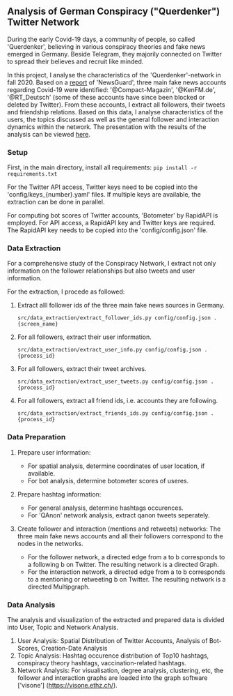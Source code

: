 ## Analysis of German Conspiracy ("Querdenker") Twitter Network
During the early Covid-19 days, a community of people, so called 'Querdenker', believing in various conspiracy theories and fake news emerged in Germany. Beside Telegram, they majorily connected on Twitter to spread their believes and recruit like minded. 

In this project, I analyse the characteristics of the 'Querdenker'-network in fall 2020. Based on a [report](https://www.newsguardtech.com/special-reports/twitter-superspreaders-europe/) of 'NewsGuard', three main fake news accounts regarding Covid-19 were identified: '@Compact-Magazin', '@KenFM.de', '@RT_Deutsch' (some of these accounts have since been blocked or deleted by Twitter). From these accounts, I extract all followers, their tweets and friendship relations. Based on this data, I analyse characteristics of the users, the topics discussed as well as the general follower and interaction dynamics within the network. The presentation with the results of the analysis can be viewed [here](https://drive.google.com/file/d/1zEYxB5MpACXth9bJGpoPhPqdo5NGuHk5/view?usp=sharing).

### Setup
First, in the main directory, install all requirements: ```pip install -r requirements.txt```

For the Twitter API access, Twitter keys need to be copied into the 'config/keys_{number}.yaml' files. If multiple keys are available, the extraction can be done in parallel.

For computing bot scores of Twitter accounts, 'Botometer' by RapidAPI is employed. For API access, a RapidAPI key and Twitter keys are required. The RapidAPI key needs to be copied into the 'config/config.json' file.

### Data Extraction
For a comprehensive study of the Conspiracy Network, I extract not only information on the follower relationships but also tweets and user information.

For the extraction, I procede as followed:
1. Extract alll follower ids of the three main fake news sources in Germany.
 
    ```src/data_extraction/extract_follower_ids.py config/config.json . {screen_name}```
    
2. For all followers, extract their user information.

    ```src/data_extraction/extract_user_info.py config/config.json . {process_id}```
    
3. For all followers, extract their tweet archives. 

    ```src/data_extraction/extract_user_tweets.py config/config.json . {process_id}```
    
4. For all followers, extract all friend ids, i.e. accounts they are following.

   ```src/data_extraction/extract_friends_ids.py config/config.json . {process_id}```


### Data Preparation
1. Prepare user information: 
    - For spatial analysis, determine coordinates of user location, if available. 
    - For bot analysis, determine botometer scores of useres.

2. Prepare hashtag information:
     - For general analysis, determine hashtags occurences.
     - For 'QAnon' network analysis, extract qanon tweets seperately.
  
3. Create follower and interaction (mentions and retweets) networks: The three main fake news accounts and all their followers correspond to the nodes in the networks.
     - For the follower network, a directed edge from a to b corresponds to a following b on Twitter. The resulting network is a directed Graph.
     - For the interaction network, a directed edge from a to b corresponds to a mentioning or retweeting b on Twitter. The resulting network is a directed Multipgraph.


### Data Analysis
The analysis and visualization of the extracted and prepared data is divided into User, Topic and Network Analysis. 

1. User Analysis: Spatial Distribution of Twitter Accounts, Analysis of Bot-Scores, Creation-Date Analysis
2. Topic Analysis: Hashtag occurence distribution of Top10 hashtags, conspiracy theory hashtags, vaccination-related hashtags.
3. Network Analysis:
For visualisation, degree analysis, clustering, etc, the follower and interaction graphs are loaded into the graph software ['visone'] (https://visone.ethz.ch/). 
